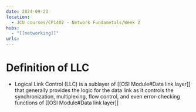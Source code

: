```yaml
---
date: 2024-09-23
location:
  - JCU courses/CP1402 - Network Fundametals/Week 2
hubs:
  - "[[networking]]"
urls:
---
```

# Definition of LLC
+ Logical Link Control (LLC) is a sublayer of [[OSI Module#Data link layer]] that generally provides the logic for the data link as it controls the synchronization, multiplexing, flow control, and even error-checking functions of [[OSI Module#Data link layer]]
